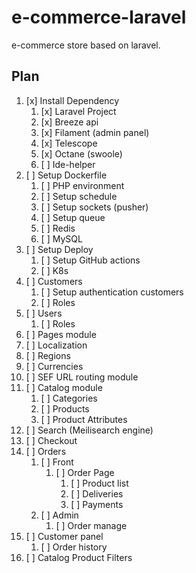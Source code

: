 # e-commerce-laravel

e-commerce store based on laravel.

## Plan
1. [x] Install Dependency
    1. [x] Laravel Project
    2. [x] Breeze api
    3. [x] Filament (admin panel)
    4. [x] Telescope
    5. [x] Octane (swoole)
    6. [ ] Ide-helper
2. [ ] Setup Dockerfile
    1. [ ] PHP environment
    2. [ ] Setup schedule
    3. [ ] Setup sockets (pusher)
    4. [ ] Setup queue
    5. [ ] Redis
    6. [ ] MySQL
3. [ ] Setup Deploy
    1. [ ] Setup GitHub actions
    2. [ ] K8s
4. [ ] Customers
    1. [ ] Setup authentication customers
    2. [ ] Roles
5. [ ] Users
    1. [ ] Roles
6. [ ] Pages module
7. [ ] Localization
8. [ ] Regions
9. [ ] Currencies
10. [ ] SEF URL routing module
11. [ ] Catalog module
    1. [ ] Categories
    2. [ ] Products
    3. [ ] Product Attributes
12. [ ] Search (Meilisearch engine)
13. [ ] Checkout
14. [ ] Orders
    1. [ ] Front
        1. [ ] Order Page
            1. [ ] Product list
            2. [ ] Deliveries
            3. [ ] Payments
    2. [ ] Admin
        1. [ ] Order manage
15. [ ] Customer panel
    1. [ ] Order history
16. [ ] Catalog Product Filters


